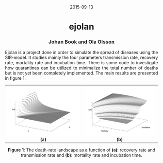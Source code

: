 <p align="center">2015-09-13</p>
<h1 align="center">ejolan</h1>
<h3 align="center">Johan Book and Ola Olsson</h3>

<p align="justify">
Ejolan is a project done in order to simulate the spread of diseases using the SIR-model. It studies mainly the four parameters transmission rate, recovery rate, mortality rate and incubation time. There is some code to investigate how quarantines can be utilized to minimalize the total number of deaths but is not yet been completely implemented. The main results are presented in figure 1. 
</p>

<table style="width:100%">
    <tr>
        <th><img src="https://raw.githubusercontent.com/JohanBook/ejolan/master/ab.png"><center>(a)</center></th>
        <th><img src="https://raw.githubusercontent.com/JohanBook/ejolan/master/id.png"><center>(b)</center></th>
    </tr>
</table>
<p align="center">
  <b>Figure 1</b>: The death-rate landscape as a function of <b>(a)</b>: recovery rate and transmission rate and <b>(b)</b>: mortality rate and incubation time.
</p>

